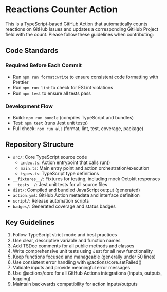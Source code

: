 # Reactions Counter Action

This is a TypeScript-based GitHub Action that automatically counts reactions on
GitHub Issues and updates a corresponding GitHub Project field with the count.
Please follow these guidelines when contributing:

## Code Standards

### Required Before Each Commit

- Run `npm run format:write` to ensure consistent code formatting with Prettier
- Run `npm run lint` to check for ESLint violations
- Run `npm test` to ensure all tests pass

### Development Flow

- Build: `npm run bundle` (compiles TypeScript and bundles)
- Test: `npm test` (runs Jest unit tests)
- Full check: `npm run all` (format, lint, test, coverage, package)

## Repository Structure

- `src/`: Core TypeScript source code
  - `index.ts`: Action entrypoint that calls run()
  - `main.ts`: Main entry point and action orchestration/execution
  - `types.ts`: TypeScript type definitions
- `__fixtures__/`: Fixtures for testing, including mock Octokit responses
- `__tests__/`: Jest unit tests for all source files
- `dist/`: Compiled and bundled JavaScript output (generated)
- `action.yml`: GitHub Action metadata and interface definition
- `script/`: Release automation scripts
- `badges/`: Generated coverage and status badges

## Key Guidelines

1. Follow TypeScript strict mode and best practices
1. Use clear, descriptive variable and function names
1. Add TSDoc comments for all public methods and classes
1. Write comprehensive unit tests using Jest for all new functionality
1. Keep functions focused and manageable (generally under 50 lines)
1. Use consistent error handling with @actions/core.setFailed()
1. Validate inputs and provide meaningful error messages
1. Use @actions/core for all GitHub Actions integrations (inputs, outputs,
   logging)
1. Maintain backwards compatibility for action inputs/outputs
